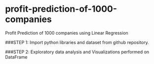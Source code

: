 # profit-prediction-of-1000-companies
Profit Prediction of 1000 companies using Linear Regression


###STEP 1:
Import python libraries and dataset from github repository.

###STEP 2:
Exploratory data analysis and Visualizations performed on DataFrame
